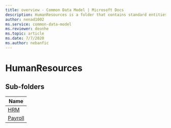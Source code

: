 ```yaml
---
title: overview - Common Data Model | Microsoft Docs
description: HumanResources is a folder that contains standard entities related to the Common Data Model.
author: nenad1002
ms.service: common-data-model
ms.reviewer: deonhe
ms.topic: article
ms.date: 7/7/2020
ms.author: nebanfic
---
```


# HumanResources


## Sub-folders

|Name|
|---|
|[HRM](HRM/overview.md)|
|[Payroll](Payroll/overview.md)|



